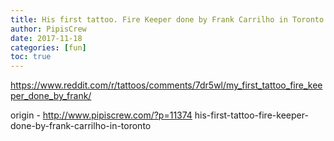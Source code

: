 ```yaml
---
title: His first tattoo. Fire Keeper done by Frank Carrilho in Toronto
author: PipisCrew
date: 2017-11-18
categories: [fun]
toc: true
---
```


https://www.reddit.com/r/tattoos/comments/7dr5wl/my_first_tattoo_fire_keeper_done_by_frank/

origin - http://www.pipiscrew.com/?p=11374 his-first-tattoo-fire-keeper-done-by-frank-carrilho-in-toronto